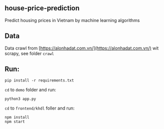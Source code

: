 ## house-price-prediction

Predict housing prices in Vietnam by machine learning algorithms

## Data

Data crawl from [https://alonhadat.com.vn/](https://alonhadat.com.vn/) wit scrapy, see folder `crawl`

## Run:

```
pip install -r requirements.txt
```

`cd` to `demo` folder and run:

```
python3 app.py
```

`cd` to `frontend/khdl` foller and run:

```
npm install
npm start
```
